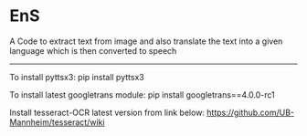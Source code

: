 # EnS
A Code to extract text from image and also translate the text into a given language which is then converted to speech

<hr>
To install pyttsx3: pip install pyttsx3

To install latest googletrans module: pip install googletrans==4.0.0-rc1

Install tesseract-OCR latest version from link below:
            https://github.com/UB-Mannheim/tesseract/wiki
